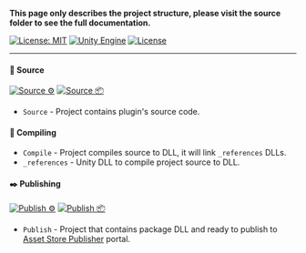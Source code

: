 **This page only describes the project structure, please visit the source folder to see
the full documentation.**

[![License: MIT](https://img.shields.io/badge/License-MIT-green.svg)](https://opensource.org/licenses/MIT)
[![Unity Engine](https://img.shields.io/badge/unity-2021.2.0f1-black.svg?style=flat&logo=unity&cacheSeconds=2592000)](https://unity3d.com/get-unity/download/archive)
[![License](https://github.com/Pixisoft/PackageExporter/actions/workflows/license.yml/badge.svg)](https://github.com/Pixisoft/PackageExporter/actions/workflows/license.yml)

---

#### 📝 Source

[![Source ⚙️](https://github.com/Pixisoft/PackageExporter/actions/workflows/source_build.yml/badge.svg)](https://github.com/Pixisoft/PackageExporter/actions/workflows/source_build.yml)
[![Source 📦](https://github.com/Pixisoft/PackageExporter/actions/workflows/source_package.yml/badge.svg)](https://github.com/Pixisoft/PackageExporter/actions/workflows/source_package.yml)

* `Source` - Project contains plugin's source code.

#### 💬 Compiling

* `Compile` - Project compiles source to DLL, it will link `_references` DLLs.
* `_references` - Unity DLL to compile project source to DLL.

#### ✒️ Publishing

[![Publish ⚙️](https://github.com/Pixisoft/PackageExporter/actions/workflows/publish_build.yml/badge.svg)](https://github.com/Pixisoft/PackageExporter/actions/workflows/publish_build.yml)
[![Publish 📦](https://github.com/Pixisoft/PackageExporter/actions/workflows/publish_package.yml/badge.svg)](https://github.com/Pixisoft/PackageExporter/actions/workflows/publish_package.yml)

* `Publish` - Project that contains package DLL and ready to publish to [Asset Store Publisher](https://publisher.assetstore.unity3d.com/info.html?_gl=1*1fwg1ij*_ga*MTg0NjU4MTc4NC4xNjAwMzQ5NzM3*_ga_1S78EFL1W5*MTYyNDI3MzU4Ni40Ni4wLjE2MjQyNzM1ODYuNjA.&_ga=2.77544981.1416380940.1624186429-1846581784.1600349737) portal.
